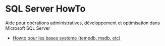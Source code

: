 # SQL Server HowTo

Aide pour opérations administratives, développement et optimisation dans Microsoft SQL Server

- [Howto pour les bases système (tempdb, msdb, etc)](/bases-systeme)

